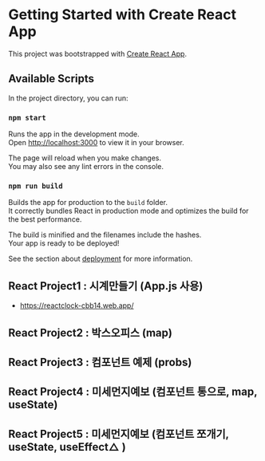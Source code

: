 # Getting Started with Create React App

This project was bootstrapped with [Create React App](https://github.com/facebook/create-react-app).

## Available Scripts

In the project directory, you can run:

### `npm start`

Runs the app in the development mode.\
Open [http://localhost:3000](http://localhost:3000) to view it in your browser.

The page will reload when you make changes.\
You may also see any lint errors in the console.

### `npm run build`

Builds the app for production to the `build` folder.\
It correctly bundles React in production mode and optimizes the build for the best performance.

The build is minified and the filenames include the hashes.\
Your app is ready to be deployed!

See the section about [deployment](https://facebook.github.io/create-react-app/docs/deployment) for more information.

## React Project1 : 시계만들기 (App.js 사용)
 + https://reactclock-cbb14.web.app/
## React Project2 : 박스오피스 (map)
## React Project3 : 컴포넌트 예제 (probs)
## React Project4 : 미세먼지예보 (컴포넌트 통으로, map, useState)
## React Project5 : 미세먼지예보 (컴포넌트 쪼개기, useState, useEffect△ )
